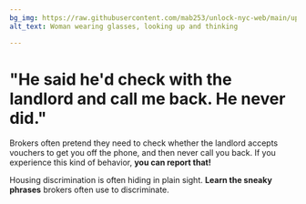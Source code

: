 ```yaml
---
bg_img: https://raw.githubusercontent.com/mab253/unlock-nyc-web/main/uploads/storytelling_website-6.png
alt_text: Woman wearing glasses, looking up and thinking

---
```

# "He said he'd check with the landlord and call me back. He never did."

Brokers often pretend they need to check whether the landlord accepts vouchers to get you off the phone, and then never call you back. If you experience this kind of behavior, **you can report that!**

Housing discrimination is often hiding in plain sight. **Learn the sneaky phrases** brokers often use to discriminate.